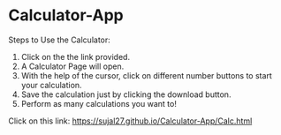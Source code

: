 # Calculator-App

Steps to Use the Calculator:
1. Click on the the link provided.
2. A Calculator Page will open.
3. With the help of the cursor, click on different number buttons to start your calculation.
4. Save the calculation just by clicking the download button.
5. Perform as many calculations you want to!

Click on this link: https://sujal27.github.io/Calculator-App/Calc.html
